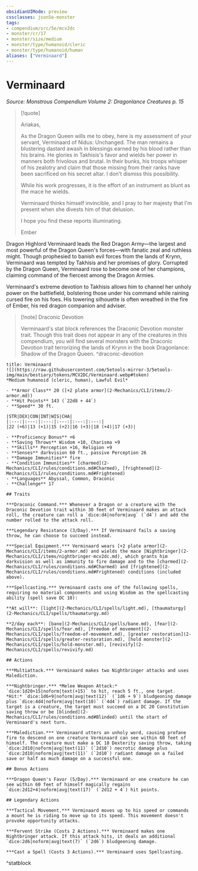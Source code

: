 ```yaml
---
obsidianUIMode: preview
cssclasses: json5e-monster
tags:
- compendium/src/5e/mcv2dc
- monster/cr/17
- monster/size/medium
- monster/type/humanoid/cleric
- monster/type/humanoid/human
aliases: ["Verminaard"]
---
```

# Verminaard
*Source: Monstrous Compendium Volume 2: Dragonlance Creatures p. 15*  

> [!quote]  
> 
> Ariakas,
> 
> As the Dragon Queen wills me to obey, here is my assessment of your servant, Verminaard of Nidus: Unchanged. The man remains a blustering dastard awash in blessings earned by his blood rather than his brains. He glories in Takhisis's favor and wields her power in manners both frivolous and brutal. In their bunks, his troops whisper of his zealotry and claim that those missing from their ranks have been sacrificed on his secret altar. I don't dismiss this possibility.
> 
> While his work progresses, it is the effort of an instrument as blunt as the mace he wields.
> 
> Verminaard thinks himself invincible, and I pray to her majesty that I'm present when she divests him of that delusion.
> 
> I hope you find these reports illuminating.
> 
> Ember

Dragon Highlord Verminaard leads the Red Dragon Army—the largest and most powerful of the Dragon Queen's forces—with fanatic zeal and ruthless might. Though prophesied to banish evil forces from the lands of Krynn, Verminaard was tempted by Takhisis and her promises of glory. Corrupted by the Dragon Queen, Verminaard rose to become one of her champions, claiming command of the fiercest among the Dragon Armies.

Verminaard's extreme devotion to Takhisis allows him to channel her unholy power on the battlefield, bolstering those under his command while raining cursed fire on his foes. His towering silhouette is often wreathed in the fire of Ember, his red dragon companion and adviser.

> [!note] Draconic Devotion
> 
> Verminaard's stat block references the Draconic Devotion monster trait. Though this trait does not appear in any of the creatures in this compendium, you will find several monsters with the Draconic Devotion trait terrorizing the lands of Krynn in the book Dragonlance: Shadow of the Dragon Queen.
^draconic-devotion

```ad-statblock
title: Verminaard
![](https://raw.githubusercontent.com/5etools-mirror-3/5etools-img/main/bestiary/tokens/MCV2DC/Verminaard.webp#token)
*Medium humanoid (cleric, human), Lawful Evil*

- **Armor Class** 20 ([+2 plate armor](2-Mechanics/CLI/items/2-armor.md))
- **Hit Points** 143 (`22d8 + 44`)
- **Speed** 30 ft.

|STR|DEX|CON|INT|WIS|CHA|
|:---:|:---:|:---:|:---:|:---:|:---:|
|22 (+6)|13 (+1)|15 (+2)|16 (+3)|18 (+4)|17 (+3)|

- **Proficiency Bonus** +6
- **Saving Throws** Wisdom +10, Charisma +9
- **Skills** Perception +16, Religion +9
- **Senses** darkvision 60 ft., passive Perception 26
- **Damage Immunities** fire
- **Condition Immunities** [charmed](2-Mechanics/CLI/rules/conditions.md#Charmed), [frightened](2-Mechanics/CLI/rules/conditions.md#Frightened)
- **Languages** Abyssal, Common, Draconic
- **Challenge** 17

## Traits

***Draconic Command.*** Whenever a Dragon or a creature with the Draconic Devotion trait within 30 feet of Verminaard makes an attack roll, the creature can roll a `dice:d4|noform|avg` (`d4`) and add the number rolled to the attack roll.

***Legendary Resistance (3/Day).*** If Verminaard fails a saving throw, he can choose to succeed instead.

***Special Equipment.*** Verminaard wears [+2 plate armor](2-Mechanics/CLI/items/2-armor.md) and wields the mace [Nightbringer](2-Mechanics/CLI/items/nightbringer-mcv2dc.md), which grants him darkvision as well as immunity to fire damage and to the [charmed](2-Mechanics/CLI/rules/conditions.md#Charmed) and [frightened](2-Mechanics/CLI/rules/conditions.md#Frightened) conditions (included above).

***Spellcasting.*** Verminaard casts one of the following spells, requiring no material components and using Wisdom as the spellcasting ability (spell save DC 18):

**At will**: [light](2-Mechanics/CLI/spells/light.md), [thaumaturgy](2-Mechanics/CLI/spells/thaumaturgy.md)

**2/day each**: [bane](2-Mechanics/CLI/spells/bane.md), [fear](2-Mechanics/CLI/spells/fear.md), [freedom of movement](2-Mechanics/CLI/spells/freedom-of-movement.md), [greater restoration](2-Mechanics/CLI/spells/greater-restoration.md), [hold monster](2-Mechanics/CLI/spells/hold-monster.md), [revivify](2-Mechanics/CLI/spells/revivify.md)

## Actions

***Multiattack.*** Verminaard makes two Nightbringer attacks and uses Malediction.

***Nightbringer.*** *Melee Weapon Attack:* `dice:1d20+15|noform|text(+15)` to hit, reach 5 ft., one target. *Hit:* `dice:1d6+9|noform|avg|text(12)` (`1d6 + 9`) bludgeoning damage plus `dice:4d4|noform|avg|text(10)` (`4d4`) radiant damage. If the target is a creature, the target must succeed on a DC 20 Constitution saving throw or be [blinded](2-Mechanics/CLI/rules/conditions.md#Blinded) until the start of Verminaard's next turn.

***Malediction.*** Verminaard utters an unholy word, causing profane fire to descend on one creature Verminaard can see within 60 feet of himself. The creature must make a DC 18 Dexterity saving throw, taking `dice:2d10|noform|avg|text(11)` (`2d10`) necrotic damage plus `dice:2d10|noform|avg|text(11)` (`2d10`) radiant damage on a failed save or half as much damage on a successful one.

## Bonus Actions

***Dragon Queen's Favor (5/Day).*** Verminaard or one creature he can see within 60 feet of himself magically regains `dice:2d12+4|noform|avg|text(17)` (`2d12 + 4`) hit points.

## Legendary Actions

***Tactical Movement.*** Verminaard moves up to his speed or commands a mount he is riding to move up to its speed. This movement doesn't provoke opportunity attacks.

***Fervent Strike (Costs 2 Actions).*** Verminaard makes one Nightbringer attack. If this attack hits, it deals an additional `dice:2d6|noform|avg|text(7)` (`2d6`) bludgeoning damage.

***Cast a Spell (Costs 3 Actions).*** Verminaard uses Spellcasting.
```
^statblock